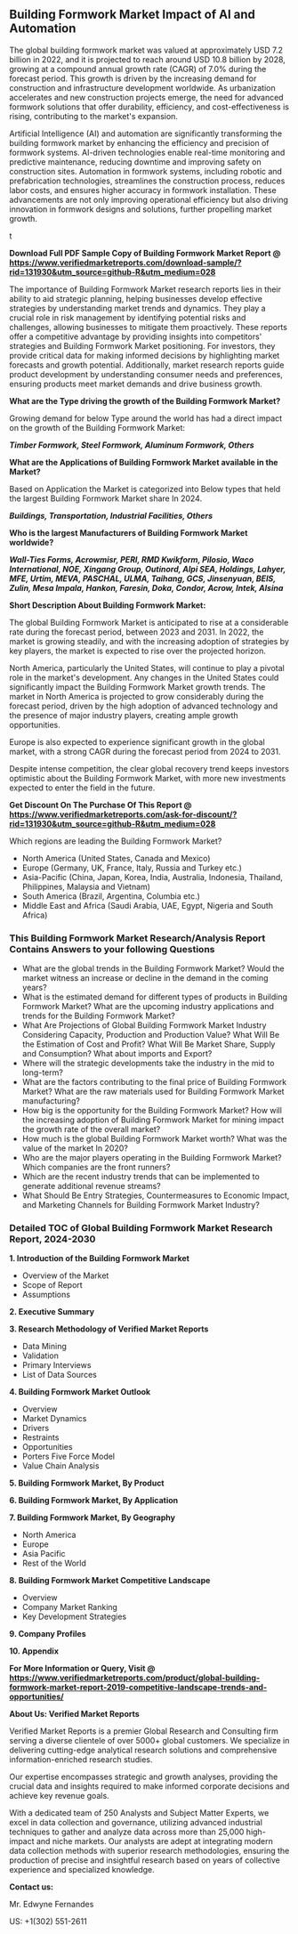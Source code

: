 <h2>Building Formwork Market Impact of AI and Automation</h2><p>The global building formwork market was valued at approximately USD 7.2 billion in 2022, and it is projected to reach around USD 10.8 billion by 2028, growing at a compound annual growth rate (CAGR) of 7.0% during the forecast period. This growth is driven by the increasing demand for construction and infrastructure development worldwide. As urbanization accelerates and new construction projects emerge, the need for advanced formwork solutions that offer durability, efficiency, and cost-effectiveness is rising, contributing to the market's expansion.</p><p>Artificial Intelligence (AI) and automation are significantly transforming the building formwork market by enhancing the efficiency and precision of formwork systems. AI-driven technologies enable real-time monitoring and predictive maintenance, reducing downtime and improving safety on construction sites. Automation in formwork systems, including robotic and prefabrication technologies, streamlines the construction process, reduces labor costs, and ensures higher accuracy in formwork installation. These advancements are not only improving operational efficiency but also driving innovation in formwork designs and solutions, further propelling market growth.</p>t</p><p id="" class=""><strong>Download Full PDF Sample Copy of Building Formwork Market Report @ <a href="https://www.verifiedmarketreports.com/download-sample/?rid=131930&utm_source=github-R&utm_medium=028" target="_blank">https://www.verifiedmarketreports.com/download-sample/?rid=131930&utm_source=github-R&utm_medium=028</a></strong></p><p>The importance of&nbsp;Building Formwork Market research reports lies in their ability to aid strategic planning, helping businesses develop effective strategies by understanding market trends and dynamics. They play a crucial role in risk management by identifying potential risks and challenges, allowing businesses to mitigate them proactively. These reports offer a competitive advantage by providing insights into competitors' strategies and Building Formwork Market positioning. For investors, they provide critical data for making informed decisions by highlighting market forecasts and growth potential. Additionally, market research reports guide product development by understanding consumer needs and preferences, ensuring products meet market demands and drive business growth.</p><p><strong>What are the&nbsp;Type driving the growth of the Building Formwork Market?</strong></p><p id="" class="">Growing demand for below Type around the world has had a direct impact on the growth of the Building Formwork Market:</p><em><strong>Timber Formwork, Steel Formwork, Aluminum Formwork, Others</strong></em></p><strong>What are the&nbsp;Applications&nbsp;of Building Formwork Market available in the Market?</strong></p><p id="" class="">Based on Application the Market is categorized into Below types that held the largest Building Formwork Market share In 2024.</p><em><strong>Buildings, Transportation, Industrial Facilities, Others</strong></em></p><strong>Who is the largest Manufacturers of Building Formwork Market worldwide?</strong></p><p><em><strong>Wall-Ties Forms, Acrowmisr, PERI, RMD Kwikform, Pilosio, Waco International, NOE, Xingang Group, Outinord, Alpi SEA, Holdings, Lahyer, MFE, Urtim, MEVA, PASCHAL, ULMA, Taihang, GCS, Jinsenyuan, BEIS, Zulin, Mesa Impala, Hankon, Faresin, Doka, Condor, Acrow, Intek, Alsina</strong></em></p><p id="" class=""><strong>Short Description About Building Formwork Market:</strong></p><p>The global Building Formwork Market is anticipated to rise at a considerable rate during the forecast period, between 2023 and 2031. In 2022, the market is growing steadily, and with the increasing adoption of strategies by key players, the market is expected to rise over the projected horizon.</p><p>North America, particularly the United States, will continue to play a pivotal role in the market's development. Any changes in the United States could significantly impact the Building Formwork Market growth trends. The market in North America is projected to grow considerably during the forecast period, driven by the high adoption of advanced technology and the presence of major industry players, creating ample growth opportunities.</p><p>Europe is also expected to experience significant growth in the global market, with a strong CAGR during the forecast period from 2024 to 2031.</p><p>Despite intense competition, the clear global recovery trend keeps investors optimistic about the Building Formwork Market, with more new investments expected to enter the field in the future.</p><p id="" class=""><strong>Get Discount On The Purchase Of This Report @ <a href="https://www.verifiedmarketreports.com/ask-for-discount/?rid=131930&utm_source=github-R&utm_medium=028" target="_blank">https://www.verifiedmarketreports.com/ask-for-discount/?rid=131930&utm_source=github-R&utm_medium=028</a></strong></p>Which regions are leading the Building Formwork Market?</p><ul><li>North America (United States, Canada and Mexico)</li><li>Europe (Germany, UK, France, Italy, Russia and Turkey etc.)</li><li>Asia-Pacific (China, Japan, Korea, India, Australia, Indonesia, Thailand, Philippines, Malaysia and Vietnam)</li><li>South America (Brazil, Argentina, Columbia etc.)</li><li>Middle East and Africa (Saudi Arabia, UAE, Egypt, Nigeria and South Africa)</li></ul><h3 id="" class="">This Building Formwork Market Research/Analysis Report Contains Answers to your following Questions</h3><ul><li>What are the global trends in the Building Formwork Market? Would the market witness an increase or decline in the demand in the coming years?</li><li>What is the estimated demand for different types of products in Building Formwork Market? What are the upcoming industry applications and trends for the Building Formwork Market?</li><li>What Are Projections of Global Building Formwork Market Industry Considering Capacity, Production and Production Value? What Will Be the Estimation of Cost and Profit? What Will Be Market Share, Supply and Consumption? What about imports and Export?</li><li>Where will the strategic developments take the industry in the mid to long-term?</li><li>What are the factors contributing to the final price of Building Formwork Market? What are the raw materials used for Building Formwork Market manufacturing?</li><li>How big is the opportunity for the Building Formwork Market? How will the increasing adoption of Building Formwork Market for mining impact the growth rate of the overall market?</li><li>How much is the global Building Formwork Market worth? What was the value of the market In 2020?</li><li>Who are the major players operating in the Building Formwork Market? Which companies are the front runners?</li><li>Which are the recent industry trends that can be implemented to generate additional revenue streams?</li><li>What Should Be Entry Strategies, Countermeasures to Economic Impact, and Marketing Channels for Building Formwork Market Industry?</li></ul><h3 id="" class="">Detailed TOC of Global Building Formwork Market Research Report, 2024-2030</h3><p id="" class=""><strong>1. Introduction of the Building Formwork Market</strong></p><ul><li>Overview of the Market</li><li>Scope of Report</li><li>Assumptions</li></ul><p id="" class=""><strong>2. Executive Summary</strong></p><p id="" class=""><strong>3. Research Methodology of Verified Market Reports</strong></p><ul><li>Data Mining</li><li>Validation</li><li>Primary Interviews</li><li>List of Data Sources</li></ul><p id="" class=""><strong>4. Building Formwork Market Outlook</strong></p><ul><li>Overview</li><li>Market Dynamics</li><li>Drivers</li><li>Restraints</li><li>Opportunities</li><li>Porters Five Force Model</li><li>Value Chain Analysis</li></ul><p id="" class=""><strong>5. Building Formwork Market, By Product</strong></p><p id="" class=""><strong>6. Building Formwork Market, By Application</strong></p><p id="" class=""><strong>7. Building Formwork Market, By Geography</strong></p><ul><li>North America</li><li>Europe</li><li>Asia Pacific</li><li>Rest of the World</li></ul><p id="" class=""><strong>8. Building Formwork Market Competitive Landscape</strong></p><ul><li>Overview</li><li>Company Market Ranking</li><li>Key Development Strategies</li></ul><p id="" class=""><strong>9. Company Profiles</strong></p><p id="" class=""><strong>10. Appendix</strong></p><p id="" class=""><strong>For More Information or Query, Visit @ <a href="https://www.verifiedmarketreports.com/product/global-building-formwork-market-report-2019-competitive-landscape-trends-and-opportunities/" target="_blank">https://www.verifiedmarketreports.com/product/global-building-formwork-market-report-2019-competitive-landscape-trends-and-opportunities/</a></strong></p><p id="" class=""><strong>About Us: Verified Market Reports</strong></p><p id="" class="">Verified Market Reports is a premier Global Research and Consulting firm serving a diverse clientele of over 5000+ global customers. We specialize in delivering cutting-edge analytical research solutions and comprehensive information-enriched research studies.</p><p id="" class="">Our expertise encompasses strategic and growth analyses, providing the crucial data and insights required to make informed corporate decisions and achieve key revenue goals.</p><p id="" class="">With a dedicated team of 250 Analysts and Subject Matter Experts, we excel in data collection and governance, utilizing advanced industrial techniques to gather and analyze data across more than 25,000 high-impact and niche markets. Our analysts are adept at integrating modern data collection methods with superior research methodologies, ensuring the production of precise and insightful research based on years of collective experience and specialized knowledge.</p><p id="" class=""><strong>Contact us:</strong></p><p id="" class="">Mr. Edwyne Fernandes</p><p id="" class="">US: +1(302) 551-2611</p>